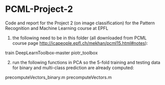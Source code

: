 # PCML-Project-2
Code and report for the Project 2 (on image classification) for the Pattern Recognition and Machine Learning course at EPFL

1) the following need to be in this folder (all downloaded from PCML course page http://icapeople.epfl.ch/mekhan/pcml15.html#notes):

train
DeepLearnToolbox-master
piotr_toolbox

2) run the following functions in PCA so the 5-fold training and testing data for binary and multi-class prediction are already computed:

precomputeVectors_binary.m
precomputeVectors.m
